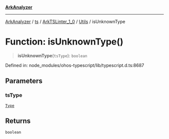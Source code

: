 [**ArkAnalyzer**](../../../../../../../../README.md)

***

[ArkAnalyzer](../../../../../../../../globals.md) / [ts](../../../../../README.md) / [ArkTSLinter\_1\_0](../../../README.md) / [Utils](../README.md) / isUnknownType

# Function: isUnknownType()

> **isUnknownType**(`tsType`): `boolean`

Defined in: node\_modules/ohos-typescript/lib/typescript.d.ts:8687

## Parameters

### tsType

[`Type`](../../../../../interfaces/Type.md)

## Returns

`boolean`
